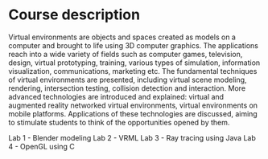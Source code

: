 # Course description
Virtual environments are objects and spaces created as models on a computer and brought to life using 3D computer graphics. The applications reach into a wide variety of fields such as computer games, television, design, virtual prototyping, training, various types of simulation, information visualization, communications, marketing etc. The fundamental techniques of virtual environments are presented, including virtual scene modeling, rendering, intersection testing, collision detection and interaction. More advanced technologies are introduced and explained: virtual and augmented reality networked virtual environments, virtual environments on mobile platforms. Applications of these technologies are discussed, aiming to stimulate students to think of the opportunities opened by them.

Lab 1 - Blender modeling
Lab 2 - VRML
Lab 3 - Ray tracing using Java
Lab 4 - OpenGL using C
